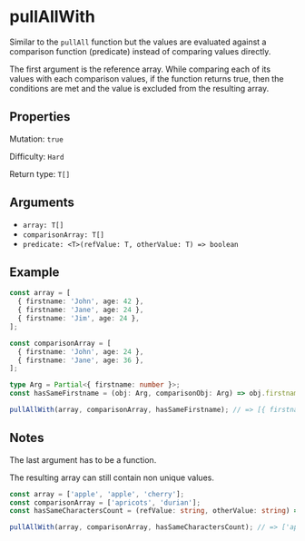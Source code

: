 # pullAllWith

Similar to the `pullAll` function but the values are evaluated against a comparison function (predicate) instead of comparing values directly.

The first argument is the reference array. While comparing each of its values with each comparison values, if the function returns true, then the conditions are met and the value is excluded from the resulting array.

## Properties

Mutation: `true`

Difficulty: `Hard`

Return type: `T[]`

## Arguments

- `array: T[]`
- `comparisonArray: T[]`
- `predicate: <T>(refValue: T, otherValue: T) => boolean`

## Example

```typescript
const array = [
  { firstname: 'John', age: 42 },
  { firstname: 'Jane', age: 24 },
  { firstname: 'Jim', age: 24 },
];

const comparisonArray = [
  { firstname: 'John', age: 24 },
  { firstname: 'Jane', age: 36 },
];

type Arg = Partial<{ firstname: number }>;
const hasSameFirstname = (obj: Arg, comparisonObj: Arg) => obj.firstname === comparisonObj.firstname;

pullAllWith(array, comparisonArray, hasSameFirstname); // => [{ firstname: 'Jim', age: 24 }]
```

## Notes

The last argument has to be a function.

The resulting array can still contain non unique values.

```typescript
const array = ['apple', 'apple', 'cherry'];
const comparisonArray = ['apricots', 'durian'];
const hasSameCharactersCount = (refValue: string, otherValue: string) => refValue.length === otherValue.length;

pullAllWith(array, comparisonArray, hasSameCharactersCount); // => ['apple', 'apple']
```
